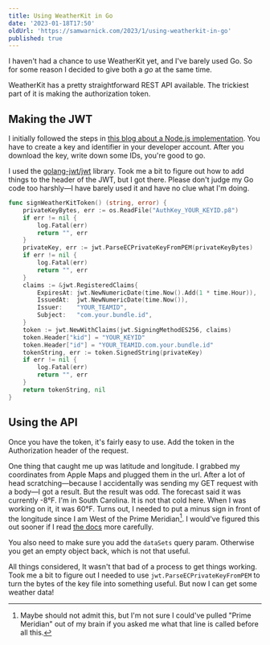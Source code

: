 ```yaml
---
title: Using WeatherKit in Go
date: '2023-01-18T17:50'
oldUrl: 'https://samwarnick.com/2023/1/using-weatherkit-in-go'
published: true
---
```


I haven't had a chance to use WeatherKit yet, and I've barely used Go. So for some reason I decided to give both a _go_ at the same time.

WeatherKit has a pretty straightforward REST API available. The trickiest part of it is making the authorization token.

## Making the JWT

I initially followed the steps in [this blog about a Node.js implementation](https://allthecode.co/blog/post/setting-up-weatherkit-rest-api-in-node-js). You have to create a key and identifier in your developer account. After you download the key, write down some IDs, you're good to go.

I used the [golang-jwt/jwt](https://github.com/golang-jwt/jwt) library. Took me a bit to figure out how to add things to the header of the JWT, but I got there. Please don't judge my Go code too harshly—I have barely used it and have no clue what I'm doing.

```go
func signWeatherKitToken() (string, error) {
	privateKeyBytes, err := os.ReadFile("AuthKey_YOUR_KEYID.p8")
	if err != nil {
		log.Fatal(err)
		return "", err
	}
	privateKey, err := jwt.ParseECPrivateKeyFromPEM(privateKeyBytes)
	if err != nil {
		log.Fatal(err)
		return "", err
	}
	claims := &jwt.RegisteredClaims{
		ExpiresAt: jwt.NewNumericDate(time.Now().Add(1 * time.Hour)),
		IssuedAt:  jwt.NewNumericDate(time.Now()),
		Issuer:    "YOUR_TEAMID",
		Subject:   "com.your.bundle.id",
	}
	token := jwt.NewWithClaims(jwt.SigningMethodES256, claims)
	token.Header["kid"] = "YOUR_KEYID"
	token.Header["id"] = "YOUR_TEAMID.com.your.bundle.id"
	tokenString, err := token.SignedString(privateKey)
	if err != nil {
		log.Fatal(err)
		return "", err
	}
	return tokenString, nil
}
```

## Using the API

Once you have the token, it's fairly easy to use. Add the token in the Authorization header of the request.

One thing that caught me up was latitude and longitude. I grabbed my coordinates from Apple Maps and plugged them in the url. After a lot of head scratching—because I accidentally was sending my GET request with a body—I got a result. But the result was odd. The forecast said it was currently -8°F. I'm in South Carolina. It is not that cold here. When I was working on it, it was 60°F. Turns out, I needed to put a minus sign in front of the longitude since I am West of the Prime Meridian[^1]. I would've figured this out sooner if I read [the docs](https://developer.apple.com/documentation/weatherkitrestapi/longitude) more carefully.

You also need to make sure you add the `dataSets` query param. Otherwise you get an empty object back, which is not that useful.

All things considered, It wasn't that bad of a process to get things working. Took me a bit to figure out I needed to use `jwt.ParseECPrivateKeyFromPEM` to turn the bytes of the key file into something useful. But now I can get some weather data!

[^1]: Maybe should not admit this, but I'm not sure I could've pulled "Prime Meridian" out of my brain if you asked me what that line is called before all this.
